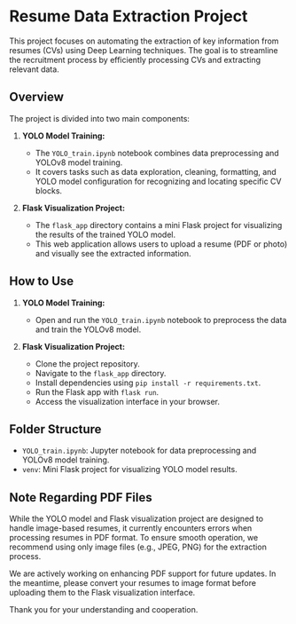 # Resume Data Extraction Project

This project focuses on automating the extraction of key information from resumes (CVs) using Deep Learning techniques. The goal is to streamline the recruitment process by efficiently processing CVs and extracting relevant data.

## Overview

The project is divided into two main components:

1. **YOLO Model Training:**
   - The `YOLO_train.ipynb` notebook combines data preprocessing and YOLOv8 model training.
   - It covers tasks such as data exploration, cleaning, formatting, and YOLO model configuration for recognizing and locating specific CV blocks.

2. **Flask Visualization Project:**
   - The `flask_app` directory contains a mini Flask project for visualizing the results of the trained YOLO model.
   - This web application allows users to upload a resume (PDF or photo) and visually see the extracted information.

## How to Use

1. **YOLO Model Training:**
   - Open and run the `YOLO_train.ipynb` notebook to preprocess the data and train the YOLOv8 model.

2. **Flask Visualization Project:**
   - Clone the project repository.
   - Navigate to the `flask_app` directory.
   - Install dependencies using `pip install -r requirements.txt`.
   - Run the Flask app with `flask run`.
   - Access the visualization interface in your browser.

## Folder Structure

- `YOLO_train.ipynb`: Jupyter notebook for data preprocessing and YOLOv8 model training.
- `venv`: Mini Flask project for visualizing YOLO model results.

## Note Regarding PDF Files

While the YOLO model and Flask visualization project are designed to handle image-based resumes, it currently encounters errors when processing resumes in PDF format. To ensure smooth operation, we recommend using only image files (e.g., JPEG, PNG) for the extraction process.

We are actively working on enhancing PDF support for future updates. In the meantime, please convert your resumes to image format before uploading them to the Flask visualization interface.

Thank you for your understanding and cooperation.

